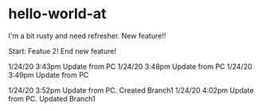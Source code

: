 # hello-world-at
I'm a bit rusty and need refresher. New feature!!

Start: Featue 2!
End new feature!


1/24/20 3:43pm Update from PC
1/24/20 3:48pm Update from PC
1/24/20 3:49pm Update from PC

1/24/20 3:52pm Update from PC. Created Branch1
1/24/20 4:02pm Update from PC. Updated Branch1

